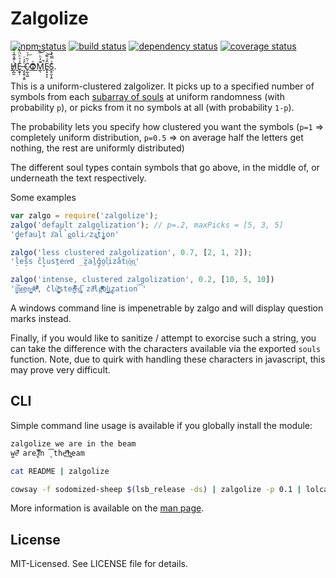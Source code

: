 # Zalgolize
[![npm status](http://img.shields.io/npm/v/zalgolize.svg)](https://www.npmjs.org/package/zalgolize)
[![build status](https://secure.travis-ci.org/clux/zalgolize.svg)](http://travis-ci.org/clux/zalgolize)
[![dependency status](https://david-dm.org/clux/zalgolize.svg)](https://david-dm.org/clux/zalgolize)
[![coverage status](http://img.shields.io/coveralls/clux/zalgolize.svg)](https://coveralls.io/r/clux/zalgolize)

[H̸̡̪̯ͨ͊̽̅̾̎Ȩ̬̩̾͛ͪ̈́̀́͘ ̶̧̨̱̹̭̯ͧ̾ͬC̷̙̲̝͖ͭ̏ͥͮ͟Oͮ͏̮̪̝͍M̲̖͊̒ͪͩͬ̚̚͜Ȇ̴̟̟͙̞ͩ͌͝S̨̥̫͎̭ͯ̿̔̀ͅ](http://stackoverflow.com/questions/1732348/regex-match-open-tags-except-xhtml-self-contained-tags/1732454#1732454).

This is a uniform-clustered zalgolizer. It picks up to a specified number of symbols from each [subarray of souls](https://github.com/clux/zalgolize/blob/master/zalgo.js#L3-L21) at uniform randomness (with probability `p`), or picks from it no symbols at all (with probability `1-p`).

The probability lets you specify how clustered you want the symbols (`p=1` ⇒ completely uniform distribution, `p=0.5` ⇒ on average half the letters get nothing, the rest are uniformly distributed)

The different soul types contain symbols that go above, in the middle of, or underneath the text respectively.

Some examples

```js
var zalgo = require('zalgolize');
zalgo('default zalgolization'); // p=.2, maxPicks = [5, 3, 5]
'd̠̤̟̰efauḻt z͂̈al̊̚g͈oli̷za̪͉t̽̅i̘̪̫̼on'

zalgo('less clustered zalgolization', 0.7, [2, 1, 2]);
'l̠̇es̞̏s ̌cl̟usṯer͑eͦd ̲z̮̅aḻ̽g̞o̮l͉̉iza̐t̄iͅỏ͖n͖'

zalgo('intense, clustered zalgolization', 0.2, [10, 5, 10])
'i̛̩͖̤̯̮͠ͅn̷͟t͢en̝͎͇͙̭sͧͤͨ̓͗̾e͑̐ͫ̒ͨ̓ͮ̏̑, c̓lů͚̺̦̰̪͓͐ͯ̈ster͍̤͖͗͌̇ͨͦͥ̚é͜d̨̡͘͞ za̋ͬͫlgͧ̏ͧ̃ͫͭͯ̈̆ol̲͕̳͓͍̯̠i̢͢z̙ation͡'
```

A windows command line is impenetrable by zalgo and will display question marks instead.

Finally, if you would like to sanitize / attempt to exorcise such a string, you can take the difference with the characters available via the exported `souls` function. Note, due to quirk with handling these characters in javascript, this may prove very difficult.

## CLI
Simple command line usage is available if you globally install the module:

```sh
zalgolize we are in the beam
w̫̠ȇͭ̆̒͛ are ̷̨̰̃̆͐̾̅i͐̅̓n ̨͡the̪ͥ̍͑ ͫ̑̄b̫̲̙͕eam
```

```sh
cat README | zalgolize
```

```sh
cowsay -f sodomized-sheep $(lsb_release -ds) | zalgolize -p 0.1 | lolcat
```

More information is available on the [man page](./manpage.md).

## License
MIT-Licensed. See LICENSE file for details.
